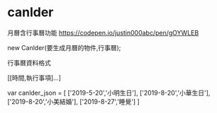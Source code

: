 # canlder
月曆含行事曆功能
<a href="https://codepen.io/justin000abc/pen/gOYWLEB" target="_blank">https://codepen.io/justin000abc/pen/gOYWLEB</a>

new Canlder(要生成月曆的物件,行事曆);

行事曆資料格式

[[時間,執行事項]...]

var canlder_json = [
	['2019-5-20','小明生日'],
	['2019-8-20','小華生日'],
	['2019-8-20','小美結婚'],
	['2019-8-27','睡覺']
]
